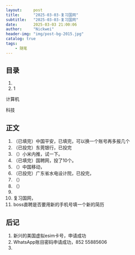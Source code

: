 ```yaml
---
layout:     post
title:      "2025-03-03-复习国网"
subtitle:   "2025-03-03-复习国网"
date:       2025-03-03 21:00:06
author:     "Nickwei"
header-img: "img/post-bg-2015.jpg"
catalog: true
tags:
    - 随笔
---
```


## 目录


1. 
2. 1



计算机

科技




## 正文

1. （已填完）中国平安，已填完，可以换一个账号再多报几个
1. （已投完）东莞银行，已投完
1. （）小米内推，试一下。
1. （已填完）国聘网，投了10个。
1. （）中国移动，
1. （已投完）广东省水电设计院，已投完，
1. （）
1. （）
1. 
1. 复习国网，
1. boss直聘是否要用新的手机号填一个新的简历





















## 后记

1. 新兴的美国虚拟esim卡号，申请成功
2. WhatsApp账目密码申请成功，852 55885606
3. 
